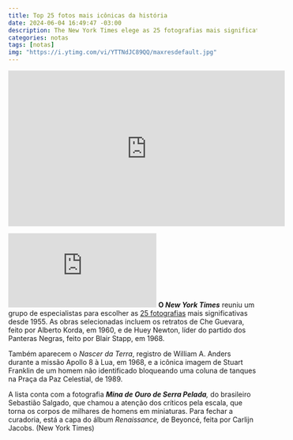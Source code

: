 ```yaml
---
title: Top 25 fotos mais icônicas da história
date: 2024-06-04 16:49:47 -03:00
description: The New York Times elege as 25 fotografias mais significativas desde 1955.
categories: notas
tags: [notas]
img: "https://i.ytimg.com/vi/YTTNdJC89QQ/maxresdefault.jpg"
---
```

<div class="embed-responsive">
<iframe width="560" height="315" src="https://www.youtube.com/embed/YTTNdJC89QQ?si=Fj8LZg0Hj3Q39RDx" title="YouTube video player" frameborder="0" allow="accelerometer; autoplay; clipboard-write; encrypted-media; gyroscope; picture-in-picture; web-share" referrerpolicy="strict-origin-when-cross-origin" allowfullscreen></iframe></div>

![O New York Times reuniu um grupo de especialistas para escolher as 25 fotografias mais significativas desde 1955](https://www.canalmeio.com.br/templates_news/thumbnail.php?id=O+New+York+Times+reuniu+um+grupo+de+especialistas+para+escolher+as+25+fotografias+mais+significativas+desde+1955)
**O  _New York Times_**  reuniu um grupo de especialistas para escolher as  [25 fotografias](https://www.nytimes.com/2024/06/03/t-magazine/photography-robert-frank-gordon-parks.html)  mais significativas desde 1955. As obras selecionadas incluem os retratos de Che Guevara, feito por Alberto Korda, em 1960, e de Huey Newton, líder do partido dos Panteras Negras, feito por Blair Stapp, em 1968. 

Também aparecem o  _Nascer da Terra_, registro de William A. Anders durante a missão Apollo 8 à Lua, em 1968, e a icônica imagem de Stuart Franklin de um homem não identificado bloqueando uma coluna de tanques na Praça da Paz Celestial, de 1989. 

A lista conta com a fotografia  _**Mina de Ouro de Serra Pelada**,_  do brasileiro Sebastião Salgado, que chamou a atenção dos críticos pela escala, que torna os corpos de milhares de homens em miniaturas. Para fechar a curadoria, está a capa do álbum  _Renaissance,_  de Beyoncé, feita por Carlijn Jacobs. (New York Times)
